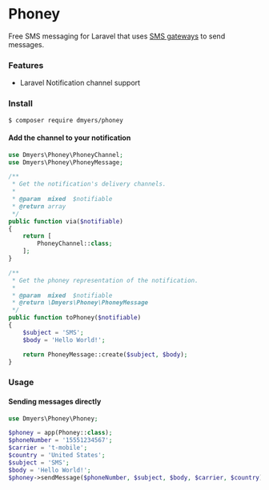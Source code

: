 # Phoney

Free SMS messaging for Laravel that uses [SMS gateways](https://en.wikipedia.org/wiki/SMS_gateway) to send messages.

### Features

* Laravel Notification channel support

### Install

```
$ composer require dmyers/phoney
```

#### Add the channel to your notification

```php
use Dmyers\Phoney\PhoneyChannel;
use Dmyers\Phoney\PhoneyMessage;

/**
 * Get the notification's delivery channels.
 *
 * @param  mixed  $notifiable
 * @return array
 */
public function via($notifiable)
{
    return [
        PhoneyChannel::class;
    ];
}

/**
 * Get the phoney representation of the notification.
 *
 * @param  mixed  $notifiable
 * @return \Dmyers\Phoney\PhoneyMessage
 */
public function toPhoney($notifiable)
{
    $subject = 'SMS';
    $body = 'Hello World!';

    return PhoneyMessage::create($subject, $body);
}
```

### Usage

#### Sending messages directly

```php
use Dmyers\Phoney\Phoney;

$phoney = app(Phoney::class);
$phoneNumber = '15551234567';
$carrier = 't-mobile';
$country = 'United States';
$subject = 'SMS';
$body = 'Hello World!';
$phoney->sendMessage($phoneNumber, $subject, $body, $carrier, $country);
```
